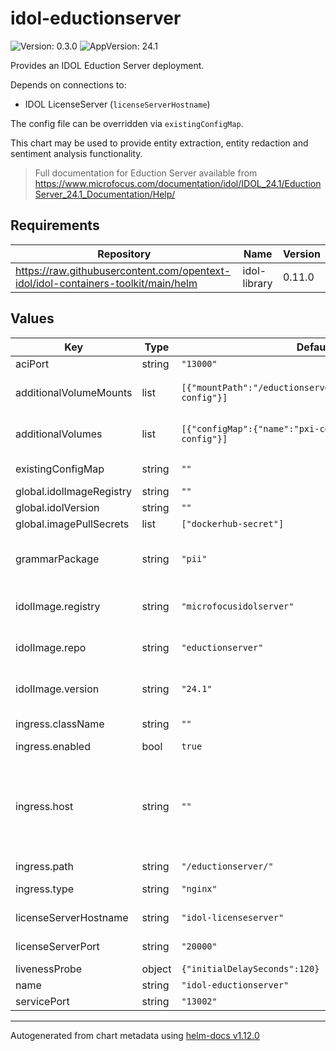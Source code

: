 # idol-eductionserver



![Version: 0.3.0](https://img.shields.io/badge/Version-0.3.0-informational?style=flat-square) ![AppVersion: 24.1](https://img.shields.io/badge/AppVersion-24.1-informational?style=flat-square) 

Provides an IDOL Eduction Server deployment.

Depends on connections to:

- IDOL LicenseServer (`licenseServerHostname`)

The config file can be overridden via `existingConfigMap`.

This chart may be used to provide entity extraction, entity redaction and sentiment analysis functionality.

> Full documentation for Eduction Server available from https://www.microfocus.com/documentation/idol/IDOL_24.1/EductionServer_24.1_Documentation/Help/







## Requirements

| Repository | Name | Version |
|------------|------|---------|
| https://raw.githubusercontent.com/opentext-idol/idol-containers-toolkit/main/helm | idol-library | 0.11.0 |

## Values

| Key | Type | Default | Description |
|-----|------|---------|-------------|
| aciPort | string | `"13000"` | port service will serve ACI connections on |
| additionalVolumeMounts | list | `[{"mountPath":"/eductionserver/cfg","name":"grammar-config"}]` | Additional PodSpec VolumeMount (see https://kubernetes.io/docs/reference/kubernetes-api/workload-resources/pod-v1/#volumes-1) |
| additionalVolumes | list | `[{"configMap":{"name":"pxi-config"},"name":"grammar-config"}]` | Additional PodSpec Volume (see https://kubernetes.io/docs/reference/kubernetes-api/workload-resources/pod-v1/#volumes) |
| existingConfigMap | string | `""` | if specified, mounted at /etc/config/idol and expected to provide community.cfg |
| global.idolImageRegistry | string | `""` | Global override value for idolImage.registry |
| global.idolVersion | string | `""` | Global override value for idolImage.version |
| global.imagePullSecrets | list | `["dockerhub-secret"]` | Global secrets used to pull container images |
| grammarPackage | string | `"pii"` | the grammar package configuration file to use, must be one of:                -- 'gov', 'pci', 'phi', 'phi_telephone', 'phi_internet', 'pii', 'pii_telephone' or 'psi'. |
| idolImage.registry | string | `"microfocusidolserver"` | used to construct container image name: {idolImage.registry}/{idolImage.repo}:{idolImage.version} |
| idolImage.repo | string | `"eductionserver"` | used to construct container image name: {idolImage.registry}/{idolImage.repo}:{idolImage.version} |
| idolImage.version | string | `"24.1"` | used to construct container image name: {idolImage.registry}/{idolImage.repo}:{idolImage.version} |
| ingress.className | string | `""` | Optional parameter to override the default ingress class |
| ingress.enabled | bool | `true` | Create ingress resource |
| ingress.host | string | `""` | Optional host (see https://kubernetes.io/docs/concepts/services-networking/ingress/#ingress-rules). For an OpenShift environment this is required (see https://docs.openshift.com/container-platform/4.11/networking/routes/route-configuration.html#nw-ingress-creating-a-route-via-an-ingress_route-configuration) |
| ingress.path | string | `"/eductionserver/"` | Ingress controller path for ACI connections. |
| ingress.type | string | `"nginx"` | Ingress controller type to setup for. Valid values are nginx or haproxy (used by OpenShift) |
| licenseServerHostname | string | `"idol-licenseserver"` | the hostname of the IDOL LicenseServer (or abstraction) |
| licenseServerPort | string | `"20000"` | the ACI port of the IDOL LicenseServer (or abstraction) |
| livenessProbe | object | `{"initialDelaySeconds":120}` | container livenessProbe settings |
| name | string | `"idol-eductionserver"` | used to name deployment, service, ingress |
| servicePort | string | `"13002"` | port service will serve service connections on |


----------------------------------------------
Autogenerated from chart metadata using [helm-docs v1.12.0](https://github.com/norwoodj/helm-docs/releases/v1.12.0)